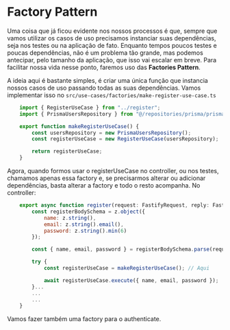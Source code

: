 # Factory Pattern
Uma coisa que já ficou evidente nos nossos processos é que, sempre que vamos utilizar os casos de uso precisamos instanciar suas dependências, seja nos testes ou na aplicação de fato. Enquanto tempos poucos testes e poucas dependências, não é um problema tão grande, mas podemos antecipar, pelo tamanho da aplicação, que isso vai escalar em breve. Para facilitar nossa vida nesse ponto, faremos uso das **Factories Pattern**. 

A ideia aqui é bastante simples, é criar uma única função que instancia nossos casos de uso passando todas as suas dependências. Vamos implementar isso no `src/use-cases/factories/make-register-use-case.ts`

```js
    import { RegisterUseCase } from "../register";
    import { PrismaUsersRepository } from "@/repositories/prisma/prisma-users-repository";

    export function makeRegisterUseCase() {
        const usersRepository = new PrismaUsersRepository();
        const registerUseCase = new RegisterUseCase(usersRepository);

        return registerUseCase;
    }
```

Agora, quando formos usar o registerUseCase no controller, ou nos testes, chamamos apenas essa factory e, se precisarmos alterar ou adicionar dependências, basta alterar a factory e todo o resto acompanha. No controller:

```js
    export async function register(request: FastifyRequest, reply: FastifyReply) {
        const registerBodySchema = z.object({
            name: z.string(),
            email: z.string().email(),
            password: z.string().min(6)
        });

        const { name, email, password } = registerBodySchema.parse(request.body);

        try {
            const registerUseCase = makeRegisterUseCase(); // Aqui

            await registerUseCase.execute({ name, email, password });
        }...
        ...
        ...
    }
```

Vamos fazer também uma factory para o authenticate.